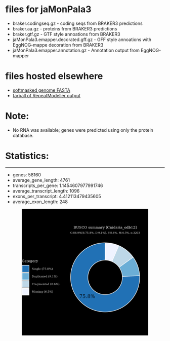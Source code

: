 # files for jaMonPala3

* braker.codingseq.gz - coding seqs from BRAKER3 predictions
* braker.aa.gz - proteins from BRAKER3 predictions
* braker.gtf.gz - GTF style annoations from BRAKER3
* jaMonPala3.emapper.decorated.gff.gz - GFF style annoations with EggNOG-mappe decoration from BRAKER3
* jaMonPala3.emapper.annotation.gz - Annotation output from EggNOG-mapper

# files hosted elsewhere
* [softmasked genome FASTA](https://asg_hubs.cog.sanger.ac.uk/jaMonPala3/jaMonPala3.fa.masked)
* [tarball of RepeatModeller output](https://asg_hubs.cog.sanger.ac.uk/jaMonPala3/jaMonPala3.tar.xz)

# Note:
* No RNA was available; genes were predicted using only the protein database.

# Statistics:

---
 * genes: 58160
 * average_gene_length: 4761
 * transcripts_per_gene: 1.1454607977991746
 * average_transcript_length: 1096
 * exons_per_transcript: 4.412113479435605
 * average_exon_length: 248


<div style="text-align: center;">
  <img src="jaMonPala3_busco.jpeg" alt="Plot of BUSCO results" width="400"/>
</div>

